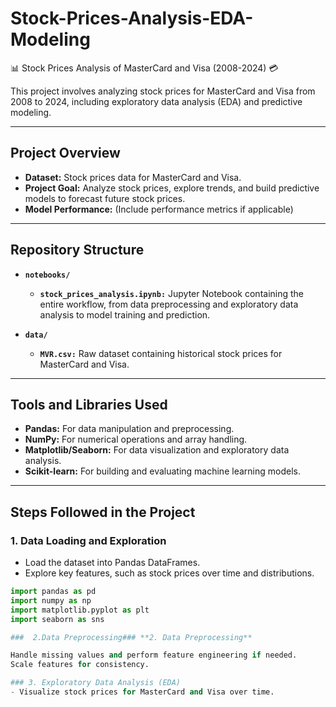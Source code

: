 # Stock-Prices-Analysis-EDA-Modeling
📊 Stock Prices Analysis of MasterCard and Visa (2008-2024) 💳

This project involves analyzing stock prices for MasterCard and Visa from 2008 to 2024, including exploratory data analysis (EDA) and predictive modeling.

---

## Project Overview

- **Dataset:** Stock prices data for MasterCard and Visa.
- **Project Goal:** Analyze stock prices, explore trends, and build predictive models to forecast future stock prices.
- **Model Performance:** (Include performance metrics if applicable)

---

## Repository Structure

- **`notebooks/`**
  - **`stock_prices_analysis.ipynb:`** Jupyter Notebook containing the entire workflow, from data preprocessing and exploratory data analysis to model training and prediction.


- **`data/`**
  - **`MVR.csv:`** Raw dataset containing historical stock prices for MasterCard and Visa.

---

## Tools and Libraries Used

- **Pandas:** For data manipulation and preprocessing.
- **NumPy:** For numerical operations and array handling.
- **Matplotlib/Seaborn:** For data visualization and exploratory data analysis.
- **Scikit-learn:** For building and evaluating machine learning models.

---

## Steps Followed in the Project

### 1. Data Loading and Exploration
- Load the dataset into Pandas DataFrames.
- Explore key features, such as stock prices over time and distributions.

```python
import pandas as pd
import numpy as np
import matplotlib.pyplot as plt
import seaborn as sns

###  2.Data Preprocessing### **2. Data Preprocessing**

Handle missing values and perform feature engineering if needed.
Scale features for consistency.

### 3. Exploratory Data Analysis (EDA)
- Visualize stock prices for MasterCard and Visa over time.
